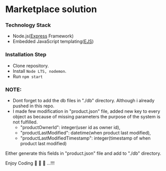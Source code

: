 # Marketplace solution

### Technology Stack
   * Node.js([Express](https://expressjs.com/en/starter/installing.html) Framework)
   * Embedded JavaScript templating([EJS](https://ejs.co/))

### Installation Step
  * Clone repository.
  * Install `Node LTS, nodemon`.
  * Run `npm start`

### NOTE:
  * Dont forget to add the db files in "./db" directory. Although i already pushed in this repo.
  * I made few modification in "product.json" file, added new key to every object as because of missing parameters the purpose of the system is not fulfilled.
    * "productOwnerId": integer(user id as owner id),
    * "productLastModified": datetime(when product last modified),
    * "productLastModifiedTimestamp": integer(timestamp of when product last modified)

  Either generate this fields in "product.json" file and add to "./db" directory.

Enjoy Coding 🍻 🍻 🍻 ...!!!